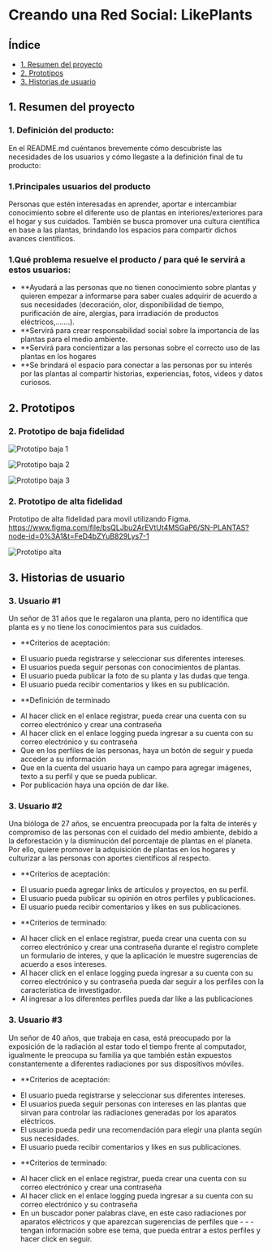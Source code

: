 # Creando una Red Social: LikePlants

## Índice

* [1. Resumen del proyecto](#1-resumen-del-proyecto)
* [2. Prototipos](#2-prototipos)
* [3. Historias de usuario](#3-historias-de-usuario)

## 1. Resumen del proyecto

### 1. Definición del producto: 
En el README.md cuéntanos brevemente cómo descubriste las necesidades de los usuarios y cómo llegaste a la definición final de tu producto:

### 1.Principales usuarios del producto

Personas que estén interesadas en aprender, aportar e intercambiar conocimiento sobre el diferente uso de plantas en interiores/exteriores para el hogar y sus cuidados. También se busca promover una cultura científica en base a las plantas, brindando los espacios para compartir dichos avances científicos. 

### 1.Qué problema resuelve el producto / para qué le servirá a estos usuarios:

* **Ayudará a las personas que no tienen conocimiento sobre plantas y quieren empezar a informarse para saber cuales adquirir de acuerdo a sus necesidades (decoración, olor, disponibilidad de tiempo, purificación de aire, alergias, para irradiación de productos eléctricos,.......).
* **Servirá para crear responsabilidad social sobre la importancia de las plantas para el medio ambiente. 
* **Servirá para concientizar a las personas sobre el correcto uso de las plantas en los hogares
* **Se brindará el espacio para conectar a las personas por su interés por las plantas al compartir historias, experiencias, fotos, videos y datos curiosos.

## 2. Prototipos

### 2. Prototipo de baja fidelidad

![Prototipo baja 1](/imgsReadme/baja1.png)

![Prototipo baja 2](/imgsReadme/baja2.png)

![Prototipo baja 3](/imgsReadme/baja3.png)

### 2. Prototipo de alta fidelidad 

Prototipo de alta fidelidad para movil utilizando Figma.
https://www.figma.com/file/bsQLJbu2ArEVtUt4MSGaP6/SN-PLANTAS?node-id=0%3A1&t=FeD4bZYuB829Lys7-1

![Prototipo alta](/imgsReadme/alta.png)

## 3. Historias de usuario

### 3. Usuario #1
Un señor de 31 años que le regalaron una planta, pero no identifica que planta es y no tiene los conocimientos para sus cuidados.

* **Criterios de aceptación:
- El usuario pueda registrarse y seleccionar sus diferentes intereses.
- El usuarios pueda seguir personas con conocimientos de plantas.
- El usuario pueda publicar la foto de su planta y las dudas que tenga.
- El usuario pueda recibir comentarios y likes en su publicación. 

* **Definición de terminado

- Al hacer click en  el enlace  registrar, pueda crear una cuenta con su correo electrónico y crear una contraseña
- Al hacer click en  el enlace  logging pueda ingresar a su cuenta con su correo electrónico y su contraseña
- Que en los perfiles de las personas, haya un botón de seguir y pueda acceder a su información
- Que en la cuenta del usuario haya un campo para agregar imágenes, texto a su perfil y que se pueda publicar. 
- Por publicación haya una opción de dar like. 

### 3. Usuario #2

Una bióloga de 27 años, se encuentra preocupada por la falta de interés y compromiso de las personas con el cuidado del medio ambiente, debido a la deforestación y la disminución del porcentaje de plantas en el planeta. Por ello, quiere promover la adquisición de plantas en los hogares y culturizar a las personas con aportes científicos al respecto. 

* **Criterios de aceptación:

- El usuario pueda agregar links de artículos y proyectos, en su perfil.
- El usuario pueda publicar su opinión en otros perfiles y publicaciones. 
- El usuario pueda recibir comentarios y likes en sus publicaciones. 

* **Criterios de terminado:

- Al hacer click en  el enlace registrar, pueda crear una cuenta con su correo electrónico y crear una contraseña
durante el registro complete un formulario de interes, y que la aplicación le muestre sugerencias de acuerdo a esos intereses. 
- Al hacer click en  el enlace  logging pueda ingresar a su cuenta con su correo electrónico y su contraseña
pueda dar seguir a los perfiles con la característica de investigador. 
- Al ingresar a los diferentes perfiles pueda dar like a las publicaciones

### 3. Usuario #3

Un señor de 40 años, que trabaja en casa, está preocupado por la exposición de la radiación al estar todo el tiempo frente al computador, igualmente le preocupa su familia ya que también están expuestos constantemente a diferentes radiaciones por sus dispositivos móviles.

* **Criterios de aceptación:

- El usuario pueda registrarse y seleccionar sus diferentes intereses.
- El usuarios pueda seguir personas con intereses en las plantas que sirvan para controlar las radiaciones generadas por los aparatos eléctricos.
- El usuario pueda pedir una recomendación para elegir una planta según sus necesidades.
- El usuario pueda recibir comentarios y likes en sus publicaciones.

* **Criterios de terminado:

- Al hacer click en el enlace registrar, pueda crear una cuenta con su correo electrónico y crear una contraseña
- Al hacer click en el enlace  logging pueda ingresar a su cuenta con su correo electrónico y su contraseña
- En un buscador poner palabras clave, en este caso radiaciones por aparatos eléctricos y que aparezcan sugerencias de perfiles que - - - tengan información sobre ese tema, que pueda entrar a estos perfiles y hacer click en seguir. 
